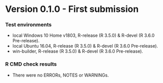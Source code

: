 # Version 0.1.0 - First submission

### Test environments
* local Windows 10 Home v1803, R-release (R 3.5.0) & R-devel (R 3.6.0 Pre-release).
* local Ubuntu 16.04, R-release (R 3.5.0) & R-devel (R 3.6.0 Pre-release).
* win-builder, R-release (R 3.5.0) & R-devel (R 3.6.0 Pre-release).

### R CMD check results
* There were no ERRORs, NOTES or WARNINGs.

